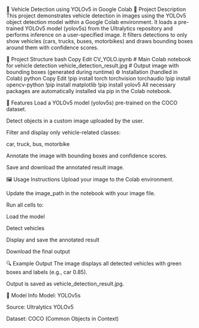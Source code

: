 🚗 Vehicle Detection using YOLOv5 in Google Colab
📝 Project Description
This project demonstrates vehicle detection in images using the YOLOv5 object detection model within a Google Colab environment. It loads a pre-trained YOLOv5 model (yolov5s) from the Ultralytics repository and performs inference on a user-specified image. It filters detections to only show vehicles (cars, trucks, buses, motorbikes) and draws bounding boxes around them with confidence scores.

📁 Project Structure
bash
Copy
Edit
CV_YOLO.ipynb           # Main Colab notebook for vehicle detection
vehicle_detection_result.jpg  # Output image with bounding boxes (generated during runtime)
⚙️ Installation (handled in Colab)
python
Copy
Edit
!pip install torch torchvision torchaudio
!pip install opencv-python
!pip install matplotlib
!pip install yolov5
All necessary packages are automatically installed via pip in the Colab notebook.

🚀 Features
Load a YOLOv5 model (yolov5s) pre-trained on the COCO dataset.

Detect objects in a custom image uploaded by the user.

Filter and display only vehicle-related classes:

car, truck, bus, motorbike

Annotate the image with bounding boxes and confidence scores.

Save and download the annotated result image.

🖼️ Usage Instructions
Upload your image to the Colab environment.

Update the image_path in the notebook with your image file.

Run all cells to:

Load the model

Detect vehicles

Display and save the annotated result

Download the final output

🔍 Example Output
The image displays all detected vehicles with green boxes and labels (e.g., car 0.85).

Output is saved as vehicle_detection_result.jpg.

🧠 Model Info
Model: YOLOv5s

Source: Ultralytics YOLOv5

Dataset: COCO (Common Objects in Context)

